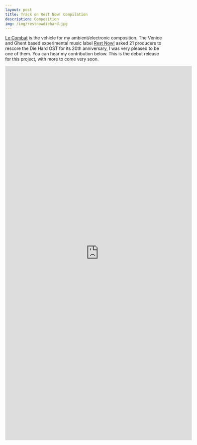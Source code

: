 ```yaml
---
layout: post
title: Track on Rest Now! Compilation
description: Composition
img: /img/restnowdiehard.jpg
---
```


[Le Combat](https://en.wikipedia.org/wiki/Combat_(newspaper)) is the vehicle for my ambient/electronic composition. The Venice and Ghent based experimental music label [Rest Now!](https://www.takearestnow.com/releases) asked 21 producers to rescore the Die Hard OST for its 20th anniversary, I was very pleased to be one of them. You can hear my contribution below. This is the debut release for this project, with more to come very soon.

<p align="center"><iframe style="border: 0; width: 600px; height: 1200px;" src="https://bandcamp.com/EmbeddedPlayer/album=2493063298/size=large/bgcol=333333/linkcol=0f91ff/package=1165367189/transparent=true/" seamless><a href="http://music.takearestnow.com/album/die-hard-rest-now-motion-picture-soundtrack">Die Hard (Rest Now! Motion Picture Soundtrack) by Various Artists</a></iframe>
